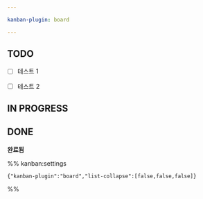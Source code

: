 ```yaml
---

kanban-plugin: board

---
```


## TODO

- [ ] 테스트 1
- [ ] 테스트 2


## IN PROGRESS



## DONE

**완료됨**




%% kanban:settings
```
{"kanban-plugin":"board","list-collapse":[false,false,false]}
```
%%